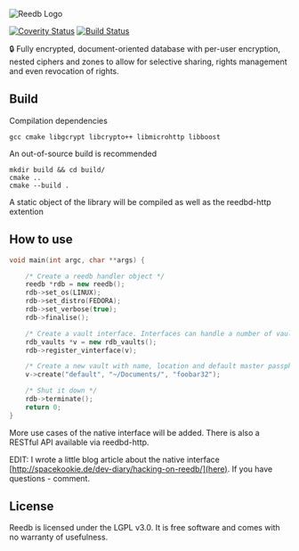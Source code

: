 ![Reedb Logo](https://raw.githubusercontent.com/reepass/reedb/develop/extras/logo.png)

[![Coverity Status](https://scan.coverity.com/projects/6872/badge.svg)](https://scan.coverity.com/projects/reepass-reedb)
[![Build Status](https://travis-ci.org/reepass/reedb.svg?branch=master)](https://travis-ci.org/reepass/reedb)

:lock: Fully encrypted, document-oriented database with per-user encryption, nested ciphers and zones to allow for selective sharing, rights management and even revocation of rights.

Build
-----

Compilation dependencies

`gcc cmake libgcrypt libcrypto++ libmicrohttp libboost`

An out-of-source build is recommended

```console
mkdir build && cd build/
cmake ..
cmake --build .
```

A static object of the library will be compiled as well as the reedbd-http extention


How to use
----------

```C++
void main(int argc, char **args) {

    /* Create a reedb handler object */
    reedb *rdb = new reedb();
    rdb->set_os(LINUX);
    rdb->set_distro(FEDORA);
    rdb->set_verbose(true);
    rdb->finalise();

    /* Create a vault interface. Interfaces can handle a number of vaults */
    rdb_vaults *v = new rdb_vaults();
    rdb->register_vinterface(v);

    /* Create a new vault with name, location and default master passphrase */
    v->create("default", "~/Documents/", "foobar32");

    /* Shut it down */
    rdb->terminate();
    return 0;
}
```

More use cases of the native interface will be added. There is also a RESTful API available via reedbd-http.

EDIT: I wrote a little blog article about the native interface [http://spacekookie.de/dev-diary/hacking-on-reedb/](here). If you have questions - comment.

License
-------

Reedb is licensed under the LGPL v3.0. It is free software and comes with no warranty of usefulness.
